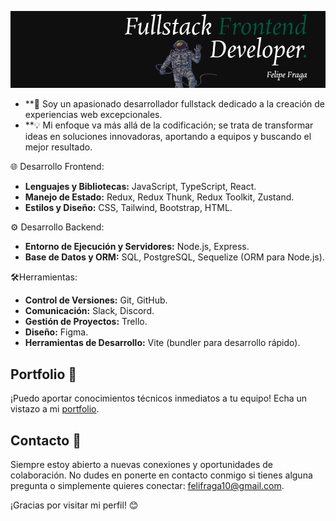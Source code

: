 ![Imagen](fondo.png)


- **🚀 Soy un apasionado desarrollador fullstack dedicado a la creación de experiencias web excepcionales. 
- **💡 Mi enfoque va más allá de la codificación; se trata de transformar ideas en soluciones innovadoras, aportando a equipos y buscando el mejor resultado.


🌐 Desarrollo Frontend:
- **Lenguajes y Bibliotecas:** JavaScript, TypeScript, React.
- **Manejo de Estado:** Redux, Redux Thunk, Redux Toolkit, Zustand.
- **Estilos y Diseño:** CSS, Tailwind, Bootstrap, HTML.

⚙️ Desarrollo Backend:
- **Entorno de Ejecución y Servidores:** Node.js, Express.
- **Base de Datos y ORM:** SQL, PostgreSQL, Sequelize (ORM para Node.js).

🛠️Herramientas:
- **Control de Versiones:** Git, GitHub.
- **Comunicación:** Slack, Discord.
- **Gestión de Proyectos:** Trello.
- **Diseño:** Figma.
- **Herramientas de Desarrollo:** Vite (bundler para desarrollo rápido).

## Portfolio 🚀
¡Puedo aportar conocimientos técnicos inmediatos a tu equipo! Echa un vistazo a mi [portfolio](https://felipe-fraga.vercel.app/).

## Contacto 📩
Siempre estoy abierto a nuevas conexiones y oportunidades de colaboración. No dudes en ponerte en contacto conmigo si tienes alguna pregunta o simplemente quieres conectar: felifraga10@gmail.com.

¡Gracias por visitar mi perfil! 😊




